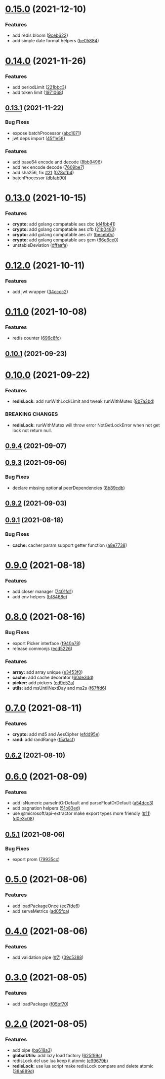 # [0.15.0](https://github.com/zcong1993/node-kit/compare/v0.14.0...v0.15.0) (2021-12-10)

### Features

- add redis bloom ([9ceb622](https://github.com/zcong1993/node-kit/commit/9ceb6222280e8de1907349745cdc7b1c0020bf44))
- add simple date format helpers ([be05884](https://github.com/zcong1993/node-kit/commit/be05884e8062a02cf020dca7ec590ed5ba600ca4))

# [0.14.0](https://github.com/zcong1993/node-kit/compare/v0.13.1...v0.14.0) (2021-11-26)

### Features

- add periodLimit ([221bbc3](https://github.com/zcong1993/node-kit/commit/221bbc36025dada39e2cc0b71ba1bd8f3d31fab0))
- add token limit ([1971068](https://github.com/zcong1993/node-kit/commit/197106830b5e804078a0e60baff98575fb4b820a))

## [0.13.1](https://github.com/zcong1993/node-kit/compare/v0.13.0...v0.13.1) (2021-11-22)

### Bug Fixes

- expose batchProcessor ([abc1071](https://github.com/zcong1993/node-kit/commit/abc10712677b0fde6cabf7c54ba05abdbcd32a39))
- jwt deps import ([45f1e58](https://github.com/zcong1993/node-kit/commit/45f1e586db23e5cf674f2648de99344246ffdbe4))

### Features

- add base64 encode and decode ([8bb9496](https://github.com/zcong1993/node-kit/commit/8bb9496cac982e41e0976814ad23737bc857549f))
- add hex encode decode ([7609be7](https://github.com/zcong1993/node-kit/commit/7609be7130b6821a54596a8d0aa1889dca66e00f))
- add sha256, fix [#21](https://github.com/zcong1993/node-kit/issues/21) ([078cfb4](https://github.com/zcong1993/node-kit/commit/078cfb44deb06423050c1a7c59b8199d015171e2))
- batchProcessor ([dbfab90](https://github.com/zcong1993/node-kit/commit/dbfab9016996c9ba688a069fe8d5b5d38ae0e062))

# [0.13.0](https://github.com/zcong1993/node-kit/compare/v0.12.0...v0.13.0) (2021-10-15)

### Features

- **crypto:** add golang compatable aes cbc ([d4fbb41](https://github.com/zcong1993/node-kit/commit/d4fbb4192223180c6edeb952d81d642cf68e3ed2))
- **crypto:** add golang compatable aes cfb ([21b0483](https://github.com/zcong1993/node-kit/commit/21b0483510de58a956c52174caa4c7d1af2a9153))
- **crypto:** add golang compatable aes ctr ([beceb0c](https://github.com/zcong1993/node-kit/commit/beceb0cd3f9f032bc2bb4d54fab62a989f682aa2))
- **crypto:** add golang compatable aes gcm ([66e6ce0](https://github.com/zcong1993/node-kit/commit/66e6ce05e215f840ac13d1802a4145f75fee9777))
- unstableDeviation ([dffaafa](https://github.com/zcong1993/node-kit/commit/dffaafaef76518ffad70bf75970cda027c584f8c))

# [0.12.0](https://github.com/zcong1993/node-kit/compare/v0.11.0...v0.12.0) (2021-10-11)

### Features

- add jwt wrapper ([34cccc2](https://github.com/zcong1993/node-kit/commit/34cccc2877d14187cc272f2124c11cb8f730892f))

# [0.11.0](https://github.com/zcong1993/node-kit/compare/v0.10.1...v0.11.0) (2021-10-08)

### Features

- redis counter ([696c8fc](https://github.com/zcong1993/node-kit/commit/696c8fc2129a5152782c91ee553801a99d25a9bf))

## [0.10.1](https://github.com/zcong1993/node-kit/compare/v0.10.0...v0.10.1) (2021-09-23)

# [0.10.0](https://github.com/zcong1993/node-kit/compare/v0.9.4...v0.10.0) (2021-09-22)

### Features

- **redisLock:** add runWithLockLimit and tweak runWithMutex ([8b7a3bd](https://github.com/zcong1993/node-kit/commit/8b7a3bd3d1e8443a9404ef97dea2f9f3746c00bc))

### BREAKING CHANGES

- **redisLock:** runWithMutex will throw error NotGetLockError when not get lock not return null.

## [0.9.4](https://github.com/zcong1993/node-kit/compare/v0.9.3...v0.9.4) (2021-09-07)

## [0.9.3](https://github.com/zcong1993/node-kit/compare/v0.9.2...v0.9.3) (2021-09-06)

### Bug Fixes

- declare missing optional peerDependencies ([8b89cdb](https://github.com/zcong1993/node-kit/commit/8b89cdb3acbc1c00bc8e68885c6b0931a28ad72f))

## [0.9.2](https://github.com/zcong1993/node-kit/compare/v0.9.1...v0.9.2) (2021-09-03)

## [0.9.1](https://github.com/zcong1993/node-kit/compare/v0.9.0...v0.9.1) (2021-08-18)

### Bug Fixes

- **cache:** cacher param support getter function ([a8e7738](https://github.com/zcong1993/node-kit/commit/a8e77387386cf6576f6bdc27430b09aaa82a8160))

# [0.9.0](https://github.com/zcong1993/node-kit/compare/v0.8.0...v0.9.0) (2021-08-18)

### Features

- add closer manager ([7401fd1](https://github.com/zcong1993/node-kit/commit/7401fd13864070bbcba2806b1800d95860b6050d))
- add env helpers ([bf8468e](https://github.com/zcong1993/node-kit/commit/bf8468e4e2da650de10a2120a3db372e64fadb2e))

# [0.8.0](https://github.com/zcong1993/node-kit/compare/v0.7.0...v0.8.0) (2021-08-16)

### Bug Fixes

- export Picker interface ([f940a78](https://github.com/zcong1993/node-kit/commit/f940a789c67e1a038dd959149617e74397fdbc20))
- release commonjs ([ecd5226](https://github.com/zcong1993/node-kit/commit/ecd52262349f7eaa73dfec92ae304f3db99c154c))

### Features

- **array:** add array unique ([e3453f0](https://github.com/zcong1993/node-kit/commit/e3453f0c210d921c6babb10510cc5eb7a552d4c7))
- **cache:** add cache decorator ([60de3dd](https://github.com/zcong1993/node-kit/commit/60de3dd2d5dcdef43d3ea3d675aebb00daa347b4))
- **picker:** add pickers ([ed9c52a](https://github.com/zcong1993/node-kit/commit/ed9c52af8c3d452266a7aaaaedeeb38177c8a6a8))
- **utils:** add msUntilNextDay and ms2s ([f67ffd6](https://github.com/zcong1993/node-kit/commit/f67ffd6d3f59bd801dd8fca9bea4b4e6fca85690))

# [0.7.0](https://github.com/zcong1993/node-kit/compare/v0.6.2...v0.7.0) (2021-08-11)

### Features

- **crypto:** add md5 and AesCipher ([efdd95e](https://github.com/zcong1993/node-kit/commit/efdd95ea63359e71153dfba1e878d53b95c66113))
- **rand:** add randRange ([f5a1acf](https://github.com/zcong1993/node-kit/commit/f5a1acf796030cf4b9bfb3afd1751f782a01a4b1))

## [0.6.2](https://github.com/zcong1993/node-kit/compare/v0.6.1...v0.6.2) (2021-08-10)

# [0.6.0](https://github.com/zcong1993/node-kit/compare/v0.5.1...v0.6.0) (2021-08-09)

### Features

- add isNumeric parseIntOrDefault and parseFloatOrDefault ([a54dcc3](https://github.com/zcong1993/node-kit/commit/a54dcc3e689427e2c0b2ccade16232e7e487b5e6))
- add pagnation helpers ([51b83ed](https://github.com/zcong1993/node-kit/commit/51b83ed28dc3807867be7d3afd32e7ca74d7ce6c))
- use @microsoft/api-extractor make export types more friendly ([#11](https://github.com/zcong1993/node-kit/issues/11)) ([d0e3c08](https://github.com/zcong1993/node-kit/commit/d0e3c0815f901b21e8847b8c78180ae188686297))

## [0.5.1](https://github.com/zcong1993/node-kit/compare/v0.5.0...v0.5.1) (2021-08-06)

### Bug Fixes

- export prom ([79935cc](https://github.com/zcong1993/node-kit/commit/79935cc0b63e2256a6c802a21bc576a609aeb3d7))

# [0.5.0](https://github.com/zcong1993/node-kit/compare/v0.4.0...v0.5.0) (2021-08-06)

### Features

- add loadPackageOnce ([ec7fde6](https://github.com/zcong1993/node-kit/commit/ec7fde6640b8fd9253aaeb7c4c06b46952aa52af))
- add serveMetrics ([ad05fca](https://github.com/zcong1993/node-kit/commit/ad05fca58d7639054c392934493402c21c46cd88))

# [0.4.0](https://github.com/zcong1993/node-kit/compare/v0.3.0...v0.4.0) (2021-08-06)

### Features

- add validation pipe ([#7](https://github.com/zcong1993/node-kit/issues/7)) ([39c5388](https://github.com/zcong1993/node-kit/commit/39c538808ebca75e67f070e07f20491f5955deda))

# [0.3.0](https://github.com/zcong1993/node-kit/compare/v0.2.1...v0.3.0) (2021-08-05)

### Features

- add loadPackage ([f05bf70](https://github.com/zcong1993/node-kit/commit/f05bf709fb09e31ab01733e3a1dec9ebca8243d1))

# [0.2.0](https://github.com/zcong1993/node-kit/compare/v0.1.1...v0.2.0) (2021-08-05)

### Features

- add pipe ([ba618a3](https://github.com/zcong1993/node-kit/commit/ba618a37ccba261d9026a90ae2640930d2666132))
- **globalUtils:** add lazy load factory ([625f99c](https://github.com/zcong1993/node-kit/commit/625f99c231dfc2efdcc23ca754fbadcffd053e48))
- redisLock del use lua keep it atomic ([e99679b](https://github.com/zcong1993/node-kit/commit/e99679b78da4c0a9b151e23393093d37a09f6def))
- **redisLock:** use lua script make redisLock compare and delete atomic ([38a889d](https://github.com/zcong1993/node-kit/commit/38a889d23ce5e895d2d5e8aade624e5d3a48dff1))
